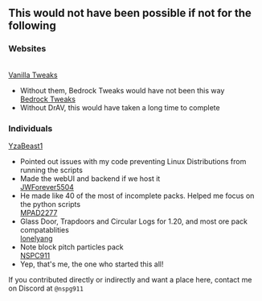 ## This would not have been possible if not for the following

### Websites<br>
<br>[Vanilla Tweaks](https://vanillatweaks.net)<br>
- Without them, Bedrock Tweaks would have not been this way
<br>[Bedrock Tweaks](https://bedrocktweaks.net)<br>
- Without DrAV, this would have taken a long time to complete

### Individuals<br>
[YzaBeast1](https://github.com/yzabeast1)<br>
- Pointed out issues with my code preventing Linux Distributions from running the scripts<br>
- Made the webUI and backend if we host it
<br>[JWForever5504](https://github.com/JWForever5504)<br>
- He made like 40 of the most of incomplete packs. Helped me focus on the python scripts
<br>[MPAD2277](https://discord.com/users/765852622946435075)<br>
- Glass Door, Trapdoors and Circular Logs for 1.20, and most ore pack compatablities
<br>[lonelyang](https://github.com/lonelyang)<br>
- Note block pitch particles pack
<br>[NSPC911](https://github.com/NSPC911)<br>
- Yep, that's me, the one who started this all!

If you contributed directly or indirectly and want a place here, contact me on Discord at `@nspg911`